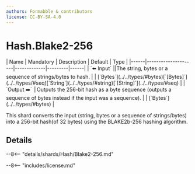 ```yaml
---
authors: Formabble & contributors
license: CC-BY-SA-4.0
---
```



# Hash.Blake2-256

<div class="sh-parameters" markdown="1">
| Name | Mandatory | Description | Default | Type |
|------|---------------------|-------------|---------|------|
| `⬅️ Input` ||The string, bytes or a sequence of strings/bytes to hash. | | [`Bytes`](../../types/#bytes)[`[Bytes]`](../../types/#seq)[`String`](../../types/#string)[`[String]`](../../types/#seq) |
| `Output ➡️` ||Outputs the 256-bit hash as a byte sequence (outputs a sequence of bytes instead if the input was a sequence). | | [`Bytes`](../../types/#bytes) |

</div>

This shard converts the input (string, bytes or a sequence of strings/bytes) into a 256-bit hash(of 32 bytes) using the BLAKE2b-256 hashing algorithm.

## Details

--8<-- "details/shards/Hash/Blake2-256.md"


--8<-- "includes/license.md"

